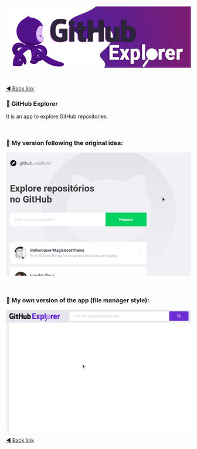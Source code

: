 <p align="center">
  <a href="https://github.com/ronoctua/bootcamp/GoStack11/GitHubExplorer#🚀">
    <img src="screenshots/GitHubExplorer.gif">
  </a>
</p>

<br />

[◄ Back link](https://github.com/ronoctua/old-study-codes/tree/master/study-codes/Rocketseat#🚀)

### 🐙 GitHub Explorer

It is an app to explore GitHub repositories.

<br />

### 🐙 My version following the original idea:

<p align="center">
  <a href="https://github.com/ronoctua/bootcamp/GoStack11/GitHubExplorer#🚀">
    <img src="screenshots/original/GitHubExplorer-original.gif">
  </a>
</p>

<br />

### 🐙 My own version of the app (file manager style):

<p align="center">
  <a href="https://github.com/ronoctua/bootcamp/GoStack11/GitHubExplorer#🚀">
    <img src="screenshots/filemanager/GitHubExplorer-filemanager.gif">
  </a>
</p>

[◄ Back link](https://github.com/ronoctua/old-study-codes/tree/master/study-codes/Rocketseat#🚀)
